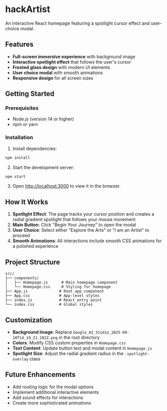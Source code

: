 # hackArtist

An interactive React homepage featuring a spotlight cursor effect and user-choice modal.

## Features

- **Full-screen immersive experience** with background image
- **Interactive spotlight effect** that follows the user's cursor
- **Frosted glass design** with modern UI elements
- **User choice modal** with smooth animations
- **Responsive design** for all screen sizes

## Getting Started

### Prerequisites

- Node.js (version 14 or higher)
- npm or yarn

### Installation

1. Install dependencies:
```bash
npm install
```

2. Start the development server:
```bash
npm start
```

3. Open [http://localhost:3000](http://localhost:3000) to view it in the browser.

## How It Works

1. **Spotlight Effect**: The page tracks your cursor position and creates a radial gradient spotlight that follows your mouse movement
2. **Main Button**: Click "Begin Your Journey" to open the modal
3. **User Choice**: Select either "Explore the Arts" or "I am an Artist" to proceed
4. **Smooth Animations**: All interactions include smooth CSS animations for a polished experience

## Project Structure

```
src/
├── components/
│   ├── Homepage.js      # Main homepage component
│   └── Homepage.css     # Styling for homepage
├── App.js              # Root app component
├── App.css             # App-level styles
├── index.js            # React entry point
└── index.css           # Global styles
```

## Customization

- **Background Image**: Replace `Google_AI_Studio_2025-09-10T14_19_21.102Z.png` in the root directory
- **Colors**: Modify CSS custom properties in `Homepage.css`
- **Text Content**: Update button text and modal content in `Homepage.js`
- **Spotlight Size**: Adjust the radial gradient radius in the `.spotlight-overlay` class

## Future Enhancements

- Add routing logic for the modal options
- Implement additional interactive elements
- Add sound effects for interactions
- Create more sophisticated animations